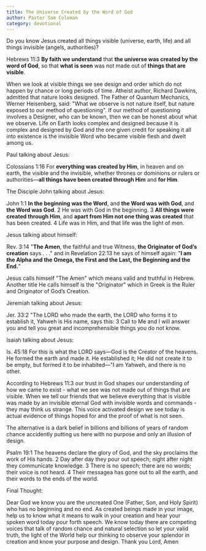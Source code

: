 ```yaml
---
title: The Universe Created by the Word of God
author: Pastor Sam Coleman
category: devotional
---
```


Do you know Jesus created all things visible (universe, earth, life) and all things invisible (angels, authorities)?

Hebrews 11:3 **By faith we understand** that **the universe was created by the word of God**, so that **what is seen** was not made out of **things that are visible**.

When we look at visible things we see design and order which do not happen by chance or  long periods of time.  Atheist author, Richard Dawkins, admitted that nature looks designed.  The Father of Quantum Mechanics, Werner Heisenberg, said:  "What we observe is not nature itself, but nature exposed to our method of questioning".  If our method of questioning involves a Designer, who can be known, then we can be honest about what we observe.   Life on Earth looks complex and designed because it is complex and designed by God and the one given credit for speaking it all into existence is the invisible Word who became visible flesh and dwelt among us.

Paul talking about Jesus:

Colossians 1:16  For **everything was created by Him**, in heaven and on earth, the visible and the invisible, whether thrones or dominions or rulers or authorities—**all things have been created through Him** and **for Him**.

The Disciple John talking about Jesus:

John 1:1  **In the beginning was the Word**, and **the Word was with God**, and **the Word was God**.  2  He was with God in the beginning.  3 **All things were created through Him**, and **apart from Him not one thing was created** that has been created.  4  Life was in Him, and that life was the light of men.

Jesus talking about himself:

Rev. 3:14   "**The Amen**, the faithful and true Witness, **the Originator of God’s creation** says . . ."  and in Revelation 22:13 he says of himself again:  "**I am the Alpha and the Omega, the First and the Last, the Beginning and the End.**"

Jesus calls himself "The Amen" which means valid and truthful in Hebrew. Another title He calls himself is the "Originator" which in Greek is the Ruler and Originator of God’s Creation.

Jeremiah talking about Jesus:

Jer. 33:2 "The LORD who made the earth, the LORD who forms it to establish it, Yahweh is His name, says this: 3 Call to Me and I will answer you and tell you great and incomprehensible things you do not know.

Isaiah talking about Jesus:

Is. 45:18  For this is what the LORD says—God is the Creator of the heavens.
He formed the earth and made it.  He established it; He did not create it to be empty,
but formed it to be inhabited—"I am Yahweh, and there is no other.

According to Hebrews 11:3 our trust in God shapes our understanding of how we came to exist - what we see was not made out of things that are visible.  When we tell our friends that we believe everything that is visible was made by an invisible eternal God with invisible words and commands - they may think us strange.  This voice activated design we see today is actual evidence of things hoped for and the proof of what is not seen.

The alternative is a dark belief in billions and billions of years of random chance accidently putting us here with no purpose and only an illusion of design.

Psalm 19:1 The heavens declare the glory of God, and the sky proclaims the work of His hands.  2  Day after day they pour out speech; night after night they communicate knowledge. 3  There is no speech; there are no words; their voice is not heard.
4  Their messagea has gone out to all the earth, and their words to the ends of the world.

Final Thought:

Dear God we know you are the uncreated One (Father, Son, and Holy Spirit) who has no beginning and no end.  As created beings made in your image, help us to know what it means to walk in your creation and hear your spoken word today pour forth speech.  We know today there are competing voices that talk of random chance and natural selection so let your valid truth, the light of the World help our thinking to observe your splendor in creation and know your purpose and design.  Thank you Lord,  Amen
